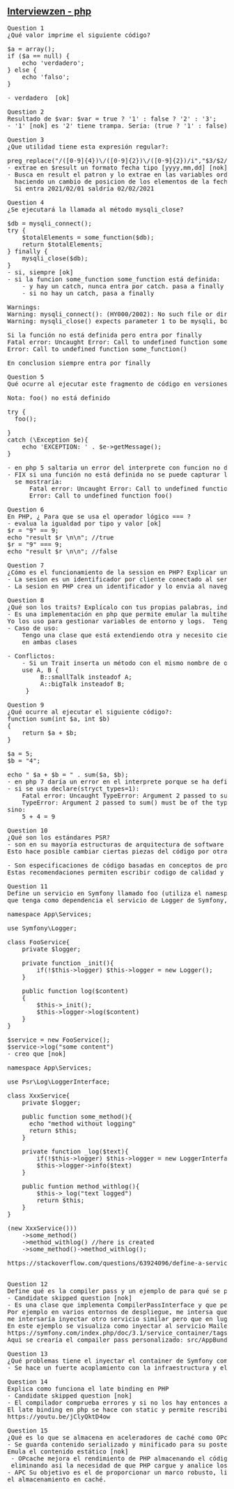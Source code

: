 ## [Interviewzen - php](https://www.interviewzen.com/interview/56fvshF)
<pre style="margin:0; padding: 0;">
Question 1
¿Qué valor imprime el siguiente código?

$a = array();
if ($a == null) { 
    echo 'verdadero';
} else {
    echo 'falso';
}

- verdadero  [ok]

Question 2
Resultado de $var: $var = true ? '1' : false ? '2' : '3';
- '1' [nok] es '2' tiene trampa. Sería: (true ? '1' : false) ? '2' : '3';

Question 3
¿Que utilidad tiene esta expresión regular?:

preg_replace("/([0-9]{4})\/([0-9]{2})\/([0-9]{2})/i","$3/$2/$1",$result);
- extrae en $result un formato fecha tipo [yyyy,mm,dd] [nok]
- Busca en result el patron y lo extrae en las variables ordenadas \$3 \$2 \$1, 1:año, 2:mes, 3:día con estas variables definidas se forma el string de remplazo
  haciendo un cambio de posicion de los elementos de la fecha
  Si entra 2021/02/01 saldría 02/02/2021

Question 4
¿Se ejecutará la llamada al método mysqli_close?

$db = mysqli_connect();
try {
    $totalElements = some_function($db);
    return $totalElements;
} finally {
    mysqli_close($db);
}
- si, siempre [ok]
- si la funcion some_function some_function está definida:
    - y hay un catch, nunca entra por catch. pasa a finally
    - si no hay un catch, pasa a finally

Warnings:
Warning: mysqli_connect(): (HY000/2002): No such file or director
Warning: mysqli_close() expects parameter 1 to be mysqli, bool given in

Si la función no está definida pero entra por finally
Fatal error: Uncaught Error: Call to undefined function some_function()
Error: Call to undefined function some_function()

En conclusion siempre entra por finally

Question 5
Qué ocurre al ejecutar este fragmento de código en versiones de PHP 5.x? ¿Y en PHP 7?

Nota: foo() no está definido

try {
  foo();

} 
catch (\Exception $e){ 
    echo 'EXCEPTION: ' . $e->getMessage();
}

- en php 5 saltaria un error del interprete con funcion no definida y en PHP 7 entraria por la excepcion y se mostraría un mensaje de función no definida [nok]
- FIX si una función no está definida no se puede capturar la excepcion con catch
  se mostraría:
      Fatal error: Uncaught Error: Call to undefined function foo()
      Error: Call to undefined function foo()

Question 6
En PHP, ¿ Para que se usa el operador lógico === ?
- evalua la igualdad por tipo y valor [ok]
$r = "9" == 9;
echo "result $r \n\n"; //true
$r = "9" === 9;
echo "result $r \n\n"; //false

Question 7
¿Cómo es el funcionamiento de la session en PHP? Explicar un poco el funcionamiento.
- La sesion es un identificador por cliente conectado al servidor de modo que sea identificado como único se usa junto con la gestión de cookies [ok]
- La sesion en PHP crea un identificador y lo envia al navegador mediante de cookies de sesion. Este id sirve para recuperar los datos de la sesion existente.

Question 8
¿Qué son los traits? Explícalo con tus propias palabras, indica algún caso de uso en el que estaría bien aplicarlo y posibles contraindicaciones de usar traits.
- Es una implementación en php que permite emular la multiherencia. Los traits puede que sobrescriban métodos ya existentes. Se usa para extender una funcionalidad sin aplicar herencia.
Yo los uso para gestionar variables de entorno y logs.  Tengo un trait con cada funcionalidad y lo agrego en la clase según la necesidad. [nok]
- Caso de uso:
    Tengo una clase que está extendiendo otra y necesito cierta funcionalidad que tengo en otra clase, podría llevar esa funcionalidad a un trait e instanciarla
    en ambas clases 
    
- Conflictos:
    - Si un Trait inserta un método con el mismo nombre de otro trait se produce un error fatal, esto se soluciona con instanceof
    use A, B {
         B::smallTalk insteadof A;
         A::bigTalk insteadof B;
     } 

Question 9
¿Qué ocurre al ejecutar el siguiente código?:
function sum(int $a, int $b)
{
    return $a + $b;
}

$a = 5;
$b = "4";

echo " $a + $b = " . sum($a, $b);
- en php 7 daría un error en el interprete porque se ha definido un tipo entero en b y se esta pasando un string "4" [nok]
- si se usa declare(stryct_types=1):
    Fatal error: Uncaught TypeError: Argument 2 passed to sum() must be of the type int, string given
    TypeError: Argument 2 passed to sum() must be of the type int, string given, called
sino:
    5 + 4 = 9

Question 10
¿Qué son los estándares PSR?
- son en su mayoría estructuras de arquitectura de software que garantizan una uniformidad de interacción con estas ya que se basan en interfaces.  
Esto hace posible cambiar ciertas piezas del código por otras siempre y cuando cumplan el stándar [nok]

- Son especificaciones de código basadas en conceptos de programación ya probados cuya intención es proveer interoperabilidad entre componentes. 
Estas recomendaciones permiten escribir codigo de calidad y mantenimble a largo plazo.

Question 11
Define un servicio en Symfony llamado foo (utiliza el namespace que quieras para la clase Foo) 
que tenga como dependencia el servicio de Logger de Symfony, y que no se instancie hasta que no se utilice. 

namespace App\Services;

use Symfony\Logger;

class FooService{
    private $logger;
    
    private function _init(){
        if(!$this->logger) $this->logger = new Logger();           
    }
    
    public function log($content)
    {
        $this->_init();
        $this->logger->log($content)
    }   
}

$service = new FooService();
$service->log("some content")
- creo que [nok]

namespace App\Services;

use Psr\Log\LoggerInterface;

class XxxService{
    private $logger;

    public function some_method(){
      echo "method without logging"
      return $this;
    }

    private function _log($text){
        if(!$this->logger) $this->logger = new LoggerInterface(); //wrong approach creating object from Interface
        $this->logger->info($text)
    }

    public funtion method_withlog(){
        $this->_log("text logged")
        return $this;
    }
}

(new XxxService()))
    ->some_method()
    ->method_withlog() //here is created
    ->some_method()->method_withlog();

https://stackoverflow.com/questions/63924096/define-a-service-with-lazy-loading-logger-in-symfony


Question 12
Define qué es la compiler pass y un ejemplo de para qué se puede utilizar.
- Candidate skipped question [nok]
- Es una clase que implementa CompilerPassInterface y que permite manipular las configuraciones iniciales de los servicios que se han compilado
Por ejemplo en varios entornos de despliegue, me intersa que en mis servicios se inyecte siempre otro servicio de depuración pero solo si no se está en producción. Para este caso 
me intersaría inyectar otro servicio similar pero que en lugar de lanzara el mensaje por pantalla lo envie a una cola de mensajería.
En este ejemplo se visualiza como inyectar al servicio MailerTransportChain los servicios con tag name app.mail_transport llamando a su método addTransport
https://symfony.com/index.php/doc/3.1/service_container/tags.html
Aqui se crearía el compailer pass personalizado: src/AppBundle/DependencyInjection/Compiler/MailTransportPass.php

Question 13
¿Qué problemas tiene el inyectar el container de Symfony como parámetro a una clase de nuestro dominio?
- Se hace un fuerte acoplamiento con la infraestructura y el dominio no debe interactuar directamente por tipo sino por contrato [???]

Question 14
Explica como funciona el late binding en PHP
- Candidate skipped question [nok]
- El compilador comprueba errores y si no los hay entonces asigna los valores a las variables y ejecuta el programa, esto es el early binding
El late binding en php se hace con static y permite rescribir atributos en una clase estática en tiempo de ejecución
https://youtu.be/jClyQktD4ow

Question 15
¿Qué es lo que se almacena en aceleradores de caché como OPcache o APC?
- Se guarda contenido serializado y minificado para su posterior reutilización sin tener que recompilar el contenido.
Emula el contenido estático [nok]
 - OPcache mejora el rendimiento de PHP almacenando el código de bytes de un script precompilado en la memoria compartida, 
 eliminando así la necesidad de que PHP cargue y analice los script en cada petición.
- APC Su objetivo es el de proporcionar un marco robusto, libre y abierto para optimizar código de PHP intermedio mediante 
el almacenamiento en caché.
</pre>

